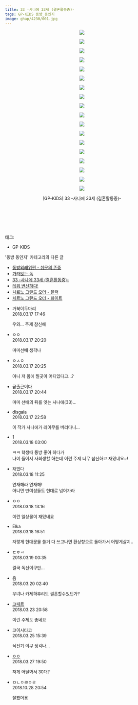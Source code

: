 ```yaml
---
title: 33 -사나에 33세 (결혼활동중)-
tags: GP-KIDS 동방_동인지
image: ghap/4230/001.jpg
---
```

<div class="article">
<p style="text-align: center; clear: none; float: none;"><img src="{{ site.nasurl }}/ghap/4230/001.jpg"/></p>
<p style="text-align: center; clear: none; float: none;"><img src="{{ site.nasurl }}/ghap/4230/002.jpg"/></p>
<p style="text-align: center; clear: none; float: none;"><img src="{{ site.nasurl }}/ghap/4230/003.jpg"/></p>
<p style="text-align: center; clear: none; float: none;"><img src="{{ site.nasurl }}/ghap/4230/004.jpg"/></p>
<p style="text-align: center; clear: none; float: none;"><img src="{{ site.nasurl }}/ghap/4230/005.jpg"/></p>
<p style="text-align: center; clear: none; float: none;"><img src="{{ site.nasurl }}/ghap/4230/006.jpg"/></p>
<p style="text-align: center; clear: none; float: none;"><img src="{{ site.nasurl }}/ghap/4230/007.jpg"/></p>
<p style="text-align: center; clear: none; float: none;"><img src="{{ site.nasurl }}/ghap/4230/008.jpg"/></p>
<p style="text-align: center; clear: none; float: none;"><img src="{{ site.nasurl }}/ghap/4230/009.jpg"/></p>
<p style="text-align: center; clear: none; float: none;"><img src="{{ site.nasurl }}/ghap/4230/010.jpg"/></p>
<p style="text-align: center; clear: none; float: none;"><img src="{{ site.nasurl }}/ghap/4230/011.jpg"/></p>
<p style="text-align: center; clear: none; float: none;"><img src="{{ site.nasurl }}/ghap/4230/012.jpg"/></p>
<p style="text-align: center; clear: none; float: none;"><img src="{{ site.nasurl }}/ghap/4230/013.jpg"/></p>
<p style="text-align: center; clear: none; float: none;"><img src="{{ site.nasurl }}/ghap/4230/014.jpg"/></p>
<p style="text-align: center; clear: none; float: none;"><img src="{{ site.nasurl }}/ghap/4230/015.jpg"/></p>
<p style="text-align: center; clear: none; float: none;"><img src="{{ site.nasurl }}/ghap/4230/016.jpg"/></p>
<p style="text-align: center; clear: none; float: none;"><img src="{{ site.nasurl }}/ghap/4230/017.jpg"/></p>
<p style="text-align: center; clear: none; float: none;"><img src="{{ site.nasurl }}/ghap/4230/018.jpg"/></p>
<p style="text-align: center; clear: none; float: none;">[GP-KIDS] 33 -사나에 33세 (결혼활동중)-</p>
<p style="text-align: center; clear: none; float: none;"><br/></p>
<p style="text-align: center; clear: none; float: none;"><br/></p>
<p><br/></p>
</div><div class="tagTrail">
<p>태그: </p>
<ul>
<li>GP-KIDS</li>
</ul>
</div><div class="another">
<p>'동방 동인지' 카테고리의 다른 글</p>
<ul>
<li><a href="/2018-03-31-ghap_4238">동방외래위편 - 취문의 존중</a></li>
<li><a href="/2018-03-17-ghap_4231">가라앉는 독</a></li>
<li><a href="/2018-03-17-ghap_4230">33 -사나에 33세 (결혼활동중)-</a></li>
<li><a href="/2018-03-13-ghap_4228">테위 변신하다!</a></li>
<li><a href="/2018-03-13-ghap_4227">치르노 그랜드 오더 - 블랙</a></li>
<li><a href="/2018-03-13-ghap_4226">치르노 그랜드 오더 - 화이트</a></li>
</ul>
</div><div class="cb_module cb_fluid">
<div class="cb_wrt cb_profile">
<div class="comment">
<ul>
<li class="cb_thumb_off" id="comment15220813">
<div class="cb_comment_area">
<div class="cb_info_area">
<div class="cb_section">
<span class="cb_nick_name">거북이두마리</span>
</div>
<div class="cb_section">
<span class="cb_date">2018.03.17 17:46 </span>
</div>
</div>
<div class="cb_dsc_comment">
<p class="cb_dsc">
											우와... 주제 참신해
										</p>
</div>
</div></li>
<li class="cb_thumb_off" id="comment15220870">
<div class="cb_comment_area">
<div class="cb_info_area">
<div class="cb_section">
<span class="cb_nick_name">ㅇㅇ</span>
</div>
<div class="cb_section">
<span class="cb_date">2018.03.17 20:20 </span>
</div>
</div>
<div class="cb_dsc_comment">
<p class="cb_dsc">
											마미선배 생각나
										</p>
</div>
</div></li>
<li class="cb_thumb_off" id="comment15220872">
<div class="cb_comment_area">
<div class="cb_info_area">
<div class="cb_section">
<span class="cb_nick_name">ㅇㅅㅇ</span>
</div>
<div class="cb_section">
<span class="cb_date">2018.03.17 20:25 </span>
</div>
</div>
<div class="cb_dsc_comment">
<p class="cb_dsc">
											아니 저 몸에 찔곳이 어디있다고...?
										</p>
</div>
</div></li>
<li class="cb_thumb_off" id="comment15220886">
<div class="cb_comment_area">
<div class="cb_info_area">
<div class="cb_section">
<span class="cb_nick_name">곧출근이다</span>
</div>
<div class="cb_section">
<span class="cb_date">2018.03.17 20:44 </span>
</div>
</div>
<div class="cb_dsc_comment">
<p class="cb_dsc">
											마미 선배의 뒤를 잇는 사나에(33)...
										</p>
</div>
</div></li>
<li class="cb_thumb_off" id="comment15220951">
<div class="cb_comment_area">
<div class="cb_info_area">
<div class="cb_section">
<span class="cb_nick_name">disgaia</span>
</div>
<div class="cb_section">
<span class="cb_date">2018.03.17 22:58 </span>
</div>
</div>
<div class="cb_dsc_comment">
<p class="cb_dsc">
											이 작가 사나에가 레이무를 버리다니...
										</p>
</div>
</div></li>
<li class="cb_thumb_off" id="comment15221033">
<div class="cb_comment_area">
<div class="cb_info_area">
<div class="cb_section">
<span class="cb_nick_name">1</span>
</div>
<div class="cb_section">
<span class="cb_date">2018.03.18 03:00 </span>
</div>
</div>
<div class="cb_dsc_comment">
<p class="cb_dsc">
											ㅋㅋ 학생때 동방 좋아 하다가<br/>
나이 들어서 사회생할 하는데 이런 주제 너무 참신하고 재밌네요~!
										</p>
</div>
</div></li>
<li class="cb_thumb_off" id="comment15221135">
<div class="cb_comment_area">
<div class="cb_info_area">
<div class="cb_section">
<span class="cb_nick_name">재밌다</span>
</div>
<div class="cb_section">
<span class="cb_date">2018.03.18 11:25 </span>
</div>
</div>
<div class="cb_dsc_comment">
<p class="cb_dsc">
											연재해라 연재해!<br/>
아니면 딴여성들도 현대로 넘어가라
										</p>
</div>
</div></li>
<li class="cb_thumb_off" id="comment15221173">
<div class="cb_comment_area">
<div class="cb_info_area">
<div class="cb_section">
<span class="cb_nick_name">ㅇㅇ</span>
</div>
<div class="cb_section">
<span class="cb_date">2018.03.18 13:16 </span>
</div>
</div>
<div class="cb_dsc_comment">
<p class="cb_dsc">
											이런 일상물이 재밌네요
										</p>
</div>
</div></li>
<li class="cb_thumb_off" id="comment15221243">
<div class="cb_comment_area">
<div class="cb_info_area">
<div class="cb_section">
<span class="cb_nick_name">Elka</span>
</div>
<div class="cb_section">
<span class="cb_date">2018.03.18 16:51 </span>
</div>
</div>
<div class="cb_dsc_comment">
<p class="cb_dsc">
											저렇게 현대문물 쓸거 다 쓰고나면 환상향으로 돌아가서 어떻게살지..
										</p>
</div>
</div></li>
<li class="cb_thumb_off" id="comment15221482">
<div class="cb_comment_area">
<div class="cb_info_area">
<div class="cb_section">
<span class="cb_nick_name">ㄷㅎㅋ</span>
</div>
<div class="cb_section">
<span class="cb_date">2018.03.19 00:35 </span>
</div>
</div>
<div class="cb_dsc_comment">
<p class="cb_dsc">
											결국 독신이구만...
										</p>
</div>
</div></li>
<li class="cb_thumb_off" id="comment15222416">
<div class="cb_comment_area">
<div class="cb_info_area">
<div class="cb_section">
<span class="cb_nick_name">음</span>
</div>
<div class="cb_section">
<span class="cb_date">2018.03.20 02:40 </span>
</div>
</div>
<div class="cb_dsc_comment">
<p class="cb_dsc">
											무녀나 카제하후리도 결혼할수있던가?
										</p>
</div>
</div></li>
<li class="cb_thumb_off" id="comment15225435">
<div class="cb_comment_area">
<div class="cb_info_area">
<div class="cb_section">
<span class="cb_nick_name"> <a href="http://https://blog.naver.com/berpo77/221230782624" onclick="return openLinkInNewWindow(this)">코페르</a></span>
</div>
<div class="cb_section">
<span class="cb_date">2018.03.23 20:58 </span>
</div>
</div>
<div class="cb_dsc_comment">
<p class="cb_dsc">
											이런 주제도 좋네요
										</p>
</div>
</div></li>
<li class="cb_thumb_off" id="comment15226900">
<div class="cb_comment_area">
<div class="cb_info_area">
<div class="cb_section">
<span class="cb_nick_name">코이시타코</span>
</div>
<div class="cb_section">
<span class="cb_date">2018.03.25 15:39 </span>
</div>
</div>
<div class="cb_dsc_comment">
<p class="cb_dsc">
											식전기 이쿠 생각나...
										</p>
</div>
</div></li>
<li class="cb_thumb_off" id="comment15228466">
<div class="cb_comment_area">
<div class="cb_info_area">
<div class="cb_section">
<span class="cb_nick_name"> <a href="http://http:/gggtttt" onclick="return openLinkInNewWindow(this)">ㅇㅇ</a></span>
</div>
<div class="cb_section">
<span class="cb_date">2018.03.27 19:50 </span>
</div>
</div>
<div class="cb_dsc_comment">
<p class="cb_dsc">
											저게 어딜봐서 30대?
										</p>
</div>
</div></li>
<li class="cb_thumb_off" id="comment15364032">
<div class="cb_comment_area">
<div class="cb_info_area">
<div class="cb_section">
<span class="cb_nick_name">ㅁㄴㅇㄻㅇㄹ</span>
</div>
<div class="cb_section">
<span class="cb_date">2018.10.28 20:54 </span>
</div>
</div>
<div class="cb_dsc_comment">
<p class="cb_dsc">
											잘봤어용
										</p>
</div>
</div></li>
</ul>
</div>
</div><!-- commentList close -->
</div>
